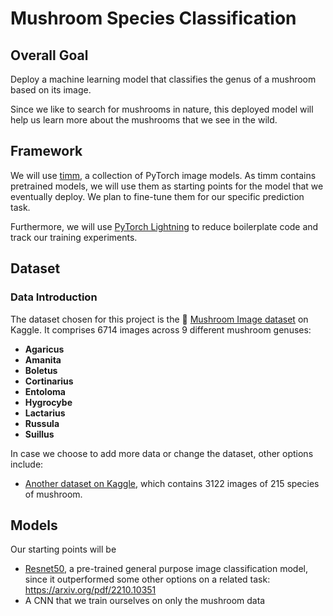# Mushroom Species Classification

## Overall Goal
Deploy a machine learning model that classifies the genus of a mushroom based on its image.

Since we like to search for mushrooms in nature, this deployed model will help us learn more about the mushrooms that we see in the wild.

## Framework
We will use [timm](https://huggingface.co/docs/timm/index), a collection of PyTorch image models. As timm contains pretrained models, we will use them as starting points for the model that we eventually deploy. We plan to fine-tune them for our specific prediction task.

Furthermore, we will use [PyTorch Lightning](https://github.com/Lightning-AI/pytorch-lightning) to reduce boilerplate code and track our training experiments.

## Dataset
### Data Introduction
The dataset chosen for this project is the :mushroom: [Mushroom Image dataset](https://www.kaggle.com/datasets/maysee/mushrooms-classification-common-genuss-images) on Kaggle. It comprises 6714 images across 9 different mushroom genuses:
- **Agaricus**
- **Amanita**
- **Boletus**
- **Cortinarius**
- **Entoloma**
- **Hygrocybe**
- **Lactarius**
- **Russula**
- **Suillus**

In case we choose to add more data or change the dataset, other options include:
- [Another dataset on Kaggle](https://www.kaggle.com/datasets/daniilonishchenko/mushrooms-images-classification-215), which contains 3122 images of 215 species of mushroom.

## Models
Our starting points will be
- [Resnet50](https://huggingface.co/timm/resnet50.a1_in1k), a pre-trained general purpose image classification model, since it outperformed some other options on a related task: https://arxiv.org/pdf/2210.10351 
- A CNN that we train ourselves on only the mushroom data